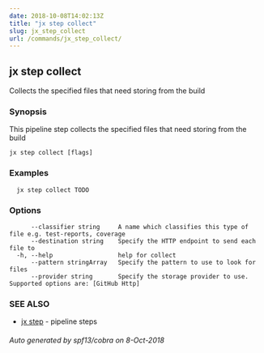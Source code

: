 ```yaml
---
date: 2018-10-08T14:02:13Z
title: "jx step collect"
slug: jx_step_collect
url: /commands/jx_step_collect/
---
```

## jx step collect

Collects the specified files that need storing from the build

### Synopsis

This pipeline step collects the specified files that need storing from the build

```
jx step collect [flags]
```

### Examples

```
  jx step collect TODO
```

### Options

```
      --classifier string     A name which classifies this type of file e.g. test-reports, coverage
      --destination string    Specify the HTTP endpoint to send each file to
  -h, --help                  help for collect
      --pattern stringArray   Specify the pattern to use to look for files
      --provider string       Specify the storage provider to use. Supported options are: [GitHub Http]
```

### SEE ALSO

* [jx step](/commands/jx_step/)	 - pipeline steps

###### Auto generated by spf13/cobra on 8-Oct-2018

